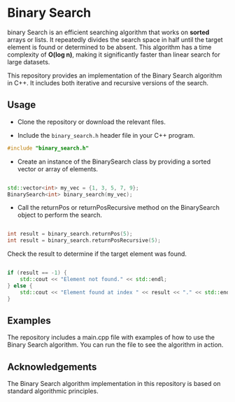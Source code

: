 # Binary Search


binary Search is an efficient searching algorithm that works on **sorted** arrays or lists. It repeatedly divides the search space in half until the target element is found or determined to be absent. This algorithm has a time complexity of **O(log n)**, making it significantly faster than linear search for large datasets.

This repository provides an implementation of the Binary Search algorithm in C++. It includes both iterative and recursive versions of the search.

## Usage

- Clone the repository or download the relevant files.

- Include the `binary_search.h` header file in your C++ program.


```cpp
#include "binary_search.h"
```

- Create an instance of the BinarySearch class by providing a sorted vector or array of elements.
```cpp

std::vector<int> my_vec = {1, 3, 5, 7, 9};
BinarySearch<int> binary_search(my_vec);
```
- Call the returnPos or returnPosRecursive method on the BinarySearch object to perform the search.
```cpp

int result = binary_search.returnPos(5);
int result = binary_search.returnPosRecursive(5);
```
Check the result to determine if the target element was found.
```cpp

if (result == -1) {
    std::cout << "Element not found." << std::endl;
} else {
    std::cout << "Element found at index " << result << "." << std::endl;
}
```
## Examples

The repository includes a main.cpp file with examples of how to use the Binary Search algorithm. You can run the file to see the algorithm in action.


## Acknowledgements
The Binary Search algorithm implementation in this repository is based on standard algorithmic principles.
